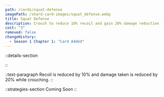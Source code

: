 ```yaml
---
path: /cards/squat-defense
imagePath: /shard-card-images/squat_defense.webp
title: Squat Defense
description: Crouch to reduce 10% recoil and gain 20% damage reduction.
cost: "3"
removed: false
changeHistory:
  - Season 1 Chapter 1: "Card Added"
---
```


::details-section

::

::text-paragraph
Recoil is reduced by 10% and damage taken is reduced by 20% while crouching.
::

::strategies-section
Coming Soon
::
